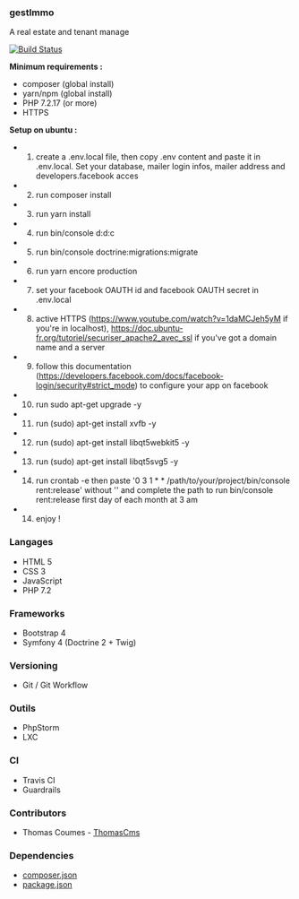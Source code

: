 ### gestImmo
A real estate and tenant manage

[![Build Status](https://travis-ci.com/ThomasCms/gestImmo.png?branch=master)](https://travis-ci.com/ThomasCms/gestImmo)

**Minimum requirements :**
* composer (global install)
* yarn/npm (global install)
* PHP 7.2.17 (or more)
* HTTPS

**Setup on ubuntu :**
* 1) create a .env.local file, then copy .env content and paste it in .env.local. Set your database, mailer login infos, mailer address and developers.facebook acces
* 2) run composer install
* 3) run yarn install
* 4) run bin/console d:d:c
* 5) run bin/console doctrine:migrations:migrate
* 6) run yarn encore production
* 7) set your facebook OAUTH id and facebook OAUTH secret in .env.local
* 8) active HTTPS (https://www.youtube.com/watch?v=1daMCJeh5yM if you're in localhost), https://doc.ubuntu-fr.org/tutoriel/securiser_apache2_avec_ssl if you've got a domain name and a server
* 9) follow this documentation (https://developers.facebook.com/docs/facebook-login/security#strict_mode) to configure your app on facebook
* 10) run sudo apt-get upgrade -y
* 11) run (sudo) apt-get install xvfb -y
* 12) run (sudo) apt-get install libqt5webkit5 -y
* 13) run (sudo) apt-get install libqt5svg5 -y
* 14) run crontab -e then paste '0 3 1 * * /path/to/your/project/bin/console rent:release' without '' and complete the path to run bin/console rent:release first day of each month at 3 am
* 14) enjoy !

### Langages
* HTML 5
* CSS 3
* JavaScript
* PHP 7.2

### Frameworks
* Bootstrap 4
* Symfony 4 (Doctrine 2 + Twig)

### Versioning
* Git / Git Workflow

### Outils
* PhpStorm
* LXC

### CI
* Travis CI
* Guardrails

### Contributors
* Thomas Coumes - [ThomasCms](https://github.com/ThomasCms)

### Dependencies
* [composer.json](composer.json)
* [package.json](package.json)

